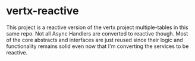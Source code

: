 # vertx-reactive
This project is a reactive version of the vertx project multiple-tables in this same repo.
Not all Async Handlers are converted to reactive though. Most of the core abstracts and interfaces are just reused since their logic and functionality remains solid even now that I'm converting the services to be reactive.